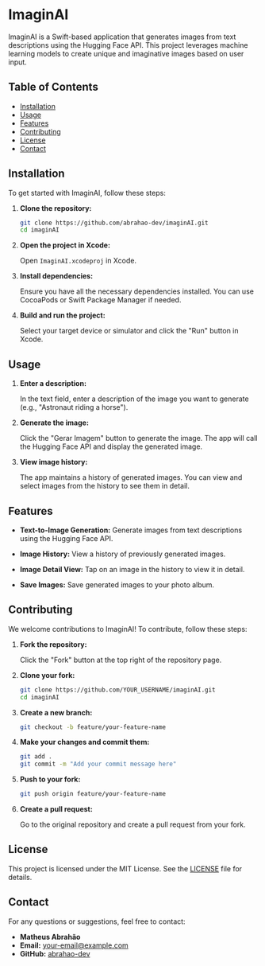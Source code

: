 # ImaginAI

ImaginAI is a Swift-based application that generates images from text descriptions using the Hugging Face API. This project leverages machine learning models to create unique and imaginative images based on user input.

## Table of Contents

- [Installation](#installation)
- [Usage](#usage)
- [Features](#features)
- [Contributing](#contributing)
- [License](#license)
- [Contact](#contact)

## Installation

To get started with ImaginAI, follow these steps:

1. **Clone the repository:**

    ```sh
    git clone https://github.com/abrahao-dev/imaginAI.git
    cd imaginAI
    ```

2. **Open the project in Xcode:**

    Open `ImaginAI.xcodeproj` in Xcode.

3. **Install dependencies:**

    Ensure you have all the necessary dependencies installed. You can use CocoaPods or Swift Package Manager if needed.

4. **Build and run the project:**

    Select your target device or simulator and click the "Run" button in Xcode.

## Usage

1. **Enter a description:**

    In the text field, enter a description of the image you want to generate (e.g., "Astronaut riding a horse").

2. **Generate the image:**

    Click the "Gerar Imagem" button to generate the image. The app will call the Hugging Face API and display the generated image.

3. **View image history:**

    The app maintains a history of generated images. You can view and select images from the history to see them in detail.

## Features

- **Text-to-Image Generation:**
    Generate images from text descriptions using the Hugging Face API.

- **Image History:**
    View a history of previously generated images.

- **Image Detail View:**
    Tap on an image in the history to view it in detail.

- **Save Images:**
    Save generated images to your photo album.

## Contributing

We welcome contributions to ImaginAI! To contribute, follow these steps:

1. **Fork the repository:**

    Click the "Fork" button at the top right of the repository page.

2. **Clone your fork:**

    ```sh
    git clone https://github.com/YOUR_USERNAME/imaginAI.git
    cd imaginAI
    ```

3. **Create a new branch:**

    ```sh
    git checkout -b feature/your-feature-name
    ```

4. **Make your changes and commit them:**

    ```sh
    git add .
    git commit -m "Add your commit message here"
    ```

5. **Push to your fork:**

    ```sh
    git push origin feature/your-feature-name
    ```

6. **Create a pull request:**

    Go to the original repository and create a pull request from your fork.

## License

This project is licensed under the MIT License. See the [LICENSE](LICENSE) file for details.

## Contact

For any questions or suggestions, feel free to contact:

- **Matheus Abrahão**
- **Email:** [your-email@example.com](mailto:your-email@example.com)
- **GitHub:** [abrahao-dev](https://github.com/abrahao-dev)